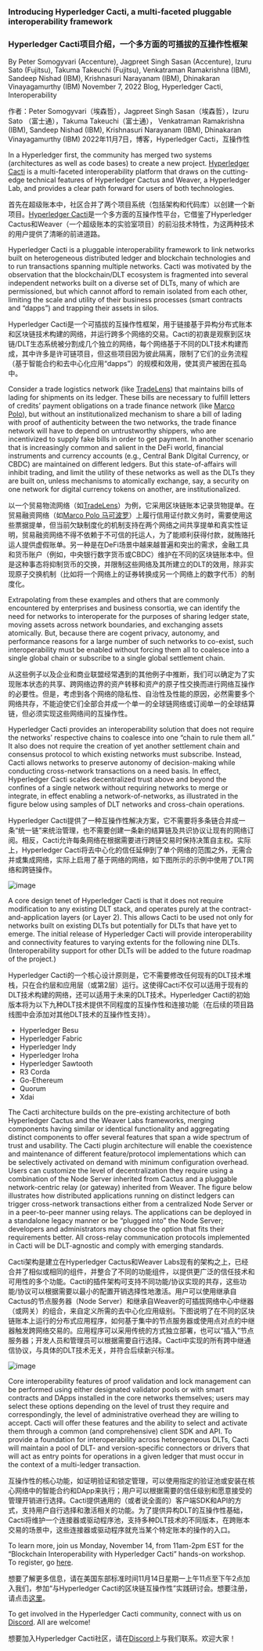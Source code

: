 ### Introducing Hyperledger Cacti, a multi-faceted pluggable interoperability framework
### Hyperledger Cacti项目介绍，一个多方面的可插拔的互操作性框架

By Peter Somogyvari (Accenture), Jagpreet Singh Sasan (Accenture), Izuru Sato (Fujitsu), Takuma Takeuchi (Fujitsu), 
Venkatraman Ramakrishna (IBM), Sandeep Nishad (IBM), Krishnasuri Narayanam (IBM), Dhinakaran Vinayagamurthy (IBM) 
November 7, 2022 Blog, Hyperledger Cacti, Interoperability

作者：Peter Somogyvari（埃森哲），Jagpreet Singh Sasan（埃森哲），Izuru Sato （富士通），Takuma Takeuchi（富士通），
Venkatraman Ramakrishna (IBM), Sandeep Nishad (IBM), Krishnasuri Narayanam (IBM), Dhinakaran Vinayagamurthy (IBM)
2022年11月7日，博客，Hyperledger Cacti，互操作性

In a Hyperledger first, the community has merged two systems (architectures as well as code bases) to create a new project. [Hyperledger Cacti](https://www.hyperledger.org/use/cacti) is a multi-faceted interoperability platform that draws on the cutting-edge technical features of Hyperledger Cactus and Weaver, a Hyperledger Lab, and provides a clear path forward for users of both technologies.

首先在超级账本中，社区合并了两个项目系统（包括架构和代码库）以创建一个新项目。[Hyperledger Cacti](https://www.hyperledger.org/use/cacti)是一个多方面的互操作性平台，它借鉴了Hyperledger Cactus和Weaver（一个超级账本的实验室项目）的前沿技术特性，为这两种技术的用户提供了清晰的前进道路。

Hyperledger Cacti is a pluggable interoperability framework to link networks built on heterogeneous distributed ledger and blockchain technologies and to run transactions spanning multiple networks. Cacti was motivated by the observation that the blockchain/DLT ecosystem is fragmented into several independent networks built on a diverse set of DLTs, many of which are permissioned, but which cannot afford to remain isolated from each other, limiting the scale and utility of their business processes (smart contracts and “dapps”) and trapping their assets in silos.

Hyperledger Cacti是一个可插拔的互操作性框架，用于链接基于异构分布式账本和区块链技术构建的网络，并运行跨多个网络的交易。Cacti的初衷是观察到区块链/DLT生态系统被分割成几个独立的网络，每个网络基于不同的DLT技术构建而成，其中许多是许可链项目，但这些项目因为彼此隔离，限制了它们的业务流程（基于智能合约和去中心化应用“dapps”）的规模和效用，使其资产被困在孤岛中。

Consider a trade logistics network (like [TradeLens](https://www.tradelens.com/)) that maintains bills of lading for shipments on its ledger. These bills are necessary to fulfill letters of credits’ payment obligations on a trade finance network (like [Marco Polo](https://marcopolonetwork.com/)), but without an institutionalized mechanism to share a bill of lading with proof of authenticity between the two networks, the trade finance network will have to depend on untrustworthy shippers, who are incentivized to supply fake bills in order to get payment. In another scenario that is increasingly common and salient in the DeFi world, financial instruments and currency accounts (e.g., Central Bank DIgital Currency, or CBDC) are maintained on different ledgers. But this state-of-affairs will inhibit trading, and limit the utility of these networks as well as the DLTs they are built on, unless mechanisms to atomically exchange, say, a security on one network for digital currency tokens on another, are institutionalized.

以一个贸易物流网络（如[TradeLens](https://www.tradelens.com/)）为例，它采用区块链账本记录货物提单。在贸易融资网络（如[Marco Polo 马可波罗](https://marcopolonetwork.com/)）上履行信用证付款义务时，需要使用这些票据提单，但当前欠缺制度化的机制支持在两个网络之间共享提单和真实性证明，贸易融资网络不得不依赖于不可信的托运人，为了能顺利获得付款，就贿赂托运人提供虚假账单。另一种是在DeFi场景中越来越普遍和突出的需求，金融工具和货币账户（例如，中央银行数字货币或CBDC）维护在不同的区块链账本中。但是这种事态将抑制货币的交换，并限制这些网络及其所建立的DLT的效用，除非实现原子交换机制（比如将一个网络上的证券转换成另一个网络上的数字代币）的制度化。

Extrapolating from these examples and others that are commonly encountered by enterprises and business consortia, we can identify the need for networks to interoperate for the purposes of sharing ledger state, moving assets across network boundaries, and exchanging assets atomically. But, because there are cogent privacy, autonomy, and performance reasons for a large number of such networks to co-exist, such interoperability must be enabled without forcing them all to coalesce into a single global chain or subscribe to a single global settlement chain.

从这些例子以及企业和商业联盟经常遇到的其他例子中推断，我们可以确定为了实现账本状态的共享、跨网络边界的资产转移和资产的原子性交换而进行网络互操作的必要性。但是，考虑到各个网络的隐私性、自治性及性能的原因，必然需要多个网络共存，不能迫使它们全部合并成一个单一的全球链网络或订阅单一的全球结算链，但必须实现这些网络间的互操作性。

Hyperledger Cacti provides an interoperability solution that does not require the networks’ respective chains to coalesce into one “chain to rule them all.” It also does not require the creation of yet another settlement chain and consensus protocol to which existing networks must subscribe. Instead, Cacti allows networks to preserve autonomy of decision-making while conducting cross-network transactions on a need basis. In effect, Hyperledger Cacti scales decentralized trust above and beyond the confines of a single network without requiring networks to merge or integrate, in effect enabling a network-of-networks, as illustrated in the figure below using samples of DLT networks and cross-chain operations. 

Hyperledger Cacti提供了一种互操作性解决方案，它不需要将多条链合并成一条“统一链”来统治管理，也不需要创建一条新的结算链及共识协议让现有的网络订阅。相反，Cacti允许每条网络在根据需要进行跨链交易时保持决策自主权。实际上，Hyperledger Cacti将去中心化的信任延伸到了单个网络的范围之外，无需合并或集成网络，实际上启用了基于网络的网络，如下图所示的示例中使用了DLT网络和跨链操作。

![image](https://user-images.githubusercontent.com/89500827/201513568-65fae50e-441a-474e-bb93-8a30f628f83e.png)

A core design tenet of Hyperledger Cacti is that it does not require modification to any existing DLT stack, and operates purely at the contract- and-application layers (or Layer 2). This allows Cacti to be used not only for networks built on existing DLTs but potentially for DLTs that have yet to emerge. The initial release of Hyperledger Cacti will provide interoperability and connectivity features to varying extents for the following nine DLTs. (Interoperability support for other DLTs will be added to the future roadmap of the project.)

Hyperledger Cacti的一个核心设计原则是，它不需要修改任何现有的DLT技术堆栈，只在合约层和应用层（或第2层）运行。这使得Cacti不仅可以适用于现有的DLT技术构建的网络，还可以适用于未来的DLT技术。Hyperledger Cacti的初始版本将为以下九种DLT技术提供不同程度的互操作性和连接功能（在后续的项目路线图中会添加对其他DLT技术的互操作性支持）。

* Hyperledger Besu
* Hyperledger Fabric
* Hyperledger Indy
* Hyperledger Iroha
* Hyperledger Sawtooth
* R3 Corda
* Go-Ethereum
* Quorum
* Xdai

The Cacti architecture builds on the pre-existing architecture of both Hyperledger Cactus and the Weaver Labs frameworks, merging components having similar or identical functionality and aggregating distinct components to offer several features that span a wide spectrum of trust and usability. The Cacti plugin architecture will enable the coexistence and maintenance of different feature/protocol implementations which can be selectively activated on demand with minimum configuration overhead. Users can customize the level of decentralization they require using a combination of the Node Server inherited from Cactus and a pluggable network-centric relay (or gateway) inherited from Weaver. The figure below illustrates how distributed applications running on distinct ledgers can trigger cross-network transactions either from a centralized Node Server or in a peer-to-peer manner using relays. The applications can be deployed in a standalone legacy manner or be “plugged into” the Node Server; developers and administrators may choose the option that fits their requirements better. All cross-relay communication protocols implemented in Cacti will be DLT-agnostic and comply with emerging standards. 

Cacti架构是建立在Hyperledger Cactus和Weaver Labs现有的架构之上，已经合并了相似或相同的组件，并整合了不同的功能组件，以提供更广泛的信任技术和可用性的多个功能。Cacti的插件架构可支持不同功能/协议实现的共存，这些功能/协议可以根据需要以最小的配置开销选择性地激活。用户可以使用继承自Cactus的节点服务器（Node Server）和继承自Weaver的可插拔网络中心中继器（或网关）的组合，来自定义所需的去中心化应用级别。下图说明了在不同的区块链账本上运行的分布式应用程序，如何基于集中的节点服务器或使用点对点的中继器触发跨网络交易的。应用程序可以采用传统的方式独立部署，也可以“插入”节点服务器；开发人员和管理员可以根据需要自行选择。Cacti中实现的所有跨中继通信协议，与具体的DLT技术无关，并符合后续新兴标准。

![image](https://user-images.githubusercontent.com/89500827/201515064-bd16fdb9-2dce-4251-9738-12f8082a55be.png)

Core interoperability features of proof validation and lock management can be performed using either designated validator pools or with smart contracts and DApps installed in the core networks themselves; users may select these options depending on the level of trust they require and correspondingly, the level of administrative overhead they are willing to accept. Cacti will offer these features and the ability to select and activate them through a common (and comprehensive) client SDK and API. To provide a foundation for interoperability across heterogeneous DLTs, Cacti will maintain a pool of DLT- and version-specific connectors or drivers that will act as entry points for operations in a given ledger that must occur in the context of a multi-ledger transaction.

互操作性的核心功能，如证明验证和锁定管理，可以使用指定的验证池或安装在核心网络中的智能合约和DApp来执行；用户可以根据需要的信任级别和愿意接受的管理开销进行选择。Cacti提供通用的（或者说全面的）客户端SDK和API的方式，支持用户自行选择和激活相关的功能。为了提供异构DLT的互操作性基础，Cacti将维护一个连接器或驱动程序池，支持多种DLT技术的不同版本，在跨账本交易的场景中，这些连接器或驱动程序就充当某个特定账本的操作的入口。

To learn more, join us Monday, November 14, from 11am-2pm EST for the “Blockchain Interoperability with Hyperledger Cacti” hands-on workshop. To register, go [here](https://zoom.us/meeting/register/tJ0vdOuoqT0qH9bRetrLUqbuHH_UykJs7DTf). 

想要了解更多信息，请在美国东部标准时间11月14日星期一上午11点至下午2点加入我们，参加“与Hyperledger Cacti的区块链互操作性”实践研讨会。想要注册，请点击[这里](https://zoom.us/meeting/register/tJ0vdOuoqT0qH9bRetrLUqbuHH_UykJs7DTf)。

To get involved in the Hyperledger Cacti community, connect with us on [Discord](https://discord.com/channels/905194001349627914/908379366650703943). All are welcome!

想要加入Hyperledger Cacti社区，请在[Discord](https://discord.com/channels/905194001349627914/908379366650703943)上与我们联系。欢迎大家！


